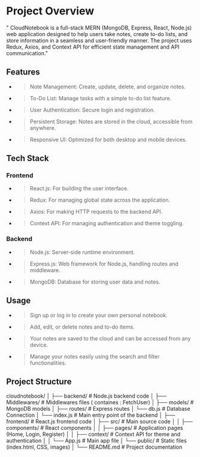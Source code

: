 # Project Overview
 " CloudNotebook is a full-stack MERN (MongoDB, Express, React, Node.js) web application designed to help users take notes, create to-do lists, and store information in a seamless and user-friendly manner. The project uses Redux, Axios, and Context API for efficient state management and API communication."

## Features
- > Note Management: Create, update, delete, and organize notes.
- > To-Do List: Manage tasks with a simple to-do list feature.
- > User Authentication: Secure login and registration.
- > Persistent Storage: Notes are stored in the cloud, accessible from anywhere.
- > Responsive UI: Optimized for both desktop and mobile devices.

## Tech Stack
### Frontend

- > React.js: For building the user interface.
- > Redux: For managing global state across the application.
- > Axios: For making HTTP requests to the backend API.
- > Context API: For managing authentication and theme toggling.

### Backend

- > Node.js: Server-side runtime environment.
- > Express.js: Web framework for Node.js, handling routes and middleware.
- > MongoDB: Database for storing user data and notes.

## Usage

- > Sign up or log in to create your own personal notebook.
- > Add, edit, or delete notes and to-do items.
- > Your notes are saved to the cloud and can be accessed from any device.
- > Manage your notes easily using the search and filter functionalities.


## Project Structure

cloudnotebook/
│
├── backend/                   # Node.js backend code
│   ├── Middlewares/           # Middlewares files ( containes : FetchUser)
│   ├── models/                # MongoDB models
│   ├── routes/                # Express routes
│   └── db.js                  # Database Connection
│   └── index.js               # Main entry point of the backend
│
├── frontend/                  # React.js frontend code
│   ├── src/                   # Main source code
│   │   ├── components/        # React components
│   │   ├── pages/             # Application pages (Home, Login, Register)
│   │   ├── context/           # Context API for theme and authentication
│   │   └── App.js             # Main app file
│   └── public/                # Static files (index.html, CSS, images)
│
└── README.md                  # Project documentation
